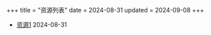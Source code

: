 +++
title = "资源列表"
date = 2024-08-31
updated = 2024-09-08
+++

- [资源1](/resource/resource1/)          2024-08-31
